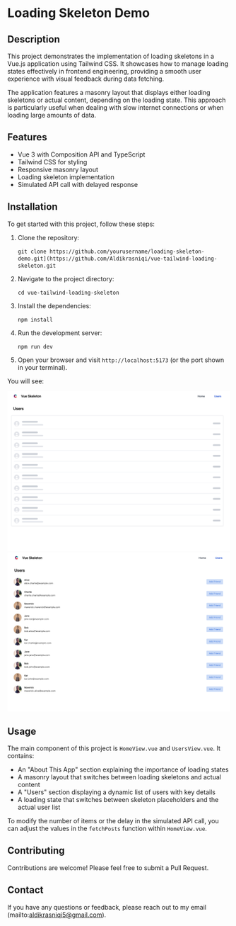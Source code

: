 # Loading Skeleton Demo

## Description

This project demonstrates the implementation of loading skeletons in a Vue.js application using Tailwind CSS. It showcases how to manage loading states effectively in frontend engineering, providing a smooth user experience with visual feedback during data fetching.

The application features a masonry layout that displays either loading skeletons or actual content, depending on the loading state. This approach is particularly useful when dealing with slow internet connections or when loading large amounts of data.

## Features

- Vue 3 with Composition API and TypeScript
- Tailwind CSS for styling
- Responsive masonry layout
- Loading skeleton implementation
- Simulated API call with delayed response

## Installation

To get started with this project, follow these steps:

1. Clone the repository:

   ```
   git clone https://github.com/yourusername/loading-skeleton-demo.git](https://github.com/Aldikrasniqi/vue-tailwind-loading-skeleton.git
   ```

2. Navigate to the project directory:

   ```
   cd vue-tailwind-loading-skeleton
   ```

3. Install the dependencies:

   ```
   npm install
   ```

4. Run the development server:

   ```
   npm run dev
   ```

5. Open your browser and visit `http://localhost:5173` (or the port shown in your terminal).

You will see:

![App Loading Screenshot](./src/assets/images/loading.png)
![App Success Screenshot](./src/assets/images/success.png)

## Usage

The main component of this project is `HomeView.vue` and `UsersView.vue`. It contains:

- An "About This App" section explaining the importance of loading states
- A masonry layout that switches between loading skeletons and actual content
- A "Users" section displaying a dynamic list of users with key details
- A loading state that switches between skeleton placeholders and the actual user list

To modify the number of items or the delay in the simulated API call, you can adjust the values in the `fetchPosts` function within `HomeView.vue`.

## Contributing

Contributions are welcome! Please feel free to submit a Pull Request.

## Contact

If you have any questions or feedback, please reach out to my email (mailto:aldikrasniqi5@gmail.com).
